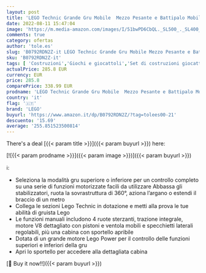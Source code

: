 ```yaml
---
layout: post
title: 'LEGO Technic Grande Gru Mobile  Mezzo Pesante e Battipalo Mobile 2 in 1 con Funzioni Motorizzate  Set di Costruzioni Avanzato  Collezione Veicoli per l’Edilizia  42082'
date: 2022-08-11 15:47:04
image: 'https://m.media-amazon.com/images/I/51bwPD6CbQL._SL500_._SL400_.jpg'
comments: true
category: ofertas
author: 'tole.es'
slug: 'B0792RDN2Z-it LEGO Technic Grande Gru Mobile Mezzo Pesante e Battipalo...'
sku: 'B0792RDN2Z-it'
tags: [ 'Costruzioni','Giochi e giocattoli','Set di costruzioni giocattolo','lego','🇮🇹', ]
actualPrice: 285.8 EUR
currency: EUR
price: 285.8
comparePrice: 338.99 EUR
prodname: 'LEGO Technic Grande Gru Mobile  Mezzo Pesante e Battipalo Mobile 2 in 1 con Funzioni Motorizzate  Set di Costruzioni Avanzato  Collezione Veicoli per l’Edilizia  42082'
country: 'it'
flag: '🇮🇹'
brand: 'LEGO'
buyurl: 'https://www.amazon.it/dp/B0792RDN2Z/?tag=tolees00-21'
descuento: '15.69'
average: '255.851523500814'
---
```


There's a deal [{{< param title >}}]({{< param buyurl >}})  here:

[![{{< param prodname >}}]({{< param image >}})]({{< param buyurl >}})

ℹ️:

- Seleziona la modalità gru superiore o inferiore per un controllo completo su una serie di funzioni motorizzate facili da utilizzare Abbassa gli stabilizzatori, ruota la sovrastruttura di 360°, aziona l’argano o estendi il braccio di un metro
- Collega le sezioni Lego Technic in dotazione e metti alla prova le tue abilità di gruista Lego
- Le funzioni manuali includono 4 ruote sterzanti, trazione integrale, motore V8 dettagliato con pistoni e ventola mobili e specchietti laterali regolabili, più una cabina con sportello apribile
- Dotata di un grande motore Lego Power per il controllo delle funzioni superiori e inferiori della gru
- Apri lo sportello per accedere alla dettagliata cabina

[🛒 Buy it now!!]({{< param buyurl >}})
